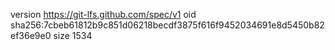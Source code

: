 version https://git-lfs.github.com/spec/v1
oid sha256:7cbeb61812b9c851d06218becdf3875f616f9452034691e8d5450b82ef36e9e0
size 1534
